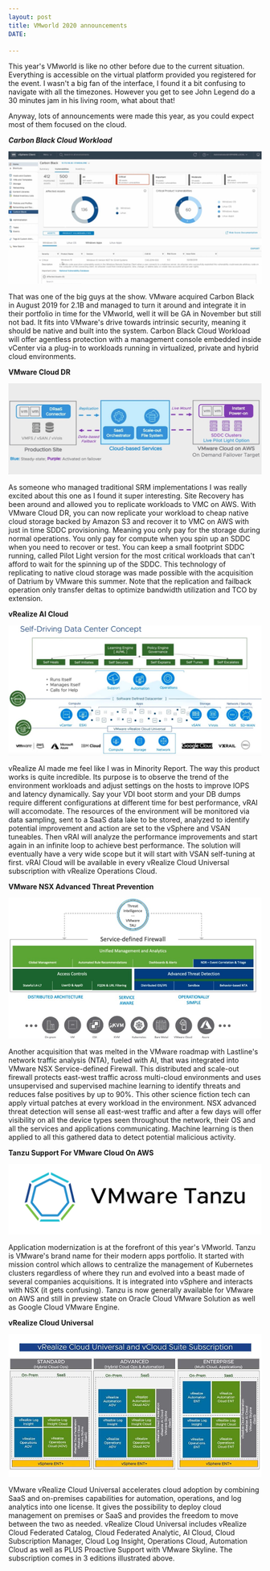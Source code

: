 ```yaml
---
layout: post
title: VMworld 2020 announcements
DATE: 

---
```

This year's VMworld is like no other before due to the current situation. Everything is accessible on the virtual platform provided you registered for the event. I wasn't a big fan of the interface, I found it a bit confusing to navigate with all the timezones. However you get to see John Legend do a 30 minutes jam in his living room, what about that!

Anyway, lots of announcements were made this year, as you could expect most of them focused on the cloud.

**_Carbon Black Cloud Workload_**

![](/img/vmworld2020-carbonblack.jpg)

That was one of the big guys at the show. VMware acquired Carbon Black in August 2019 for 2.1B and managed to turn it around and integrate it in their portfolio in time for the VMworld, well it will be GA in November but still not bad. It fits into VMware's drive towards intrinsic security, meaning it should be native and built into the system. Carbon Black Cloud Workload will offer agentless protection with a management console embedded inside vCenter via a plug-in to workloads running in virtualized, private and hybrid cloud environments.

**VMware Cloud DR**

![](/img/vmworld2020-clouddr.jpg)

As someone who managed traditional SRM implementations I was really excited about this one as I found it super interesting. Site Recovery has been around and allowed you to replicate workloads to VMC on AWS. With VMware Cloud DR, you can now replicate your workload to cheap native cloud storage backed by Amazon S3 and recover it to VMC on AWS with just in time SDDC provisioning. Meaning you only pay for the storage during normal operations. You only pay for compute when you spin up an SDDC when you need to recover or test. You can keep a small footprint SDDC running, called Pilot Light version for the most critical workloads that can't afford to wait for the spinning up of the SDDC. This technology of replicating to native cloud storage was made possible with the acquisition of Datrium by VMware this summer. Note that the replication and failback operation only transfer deltas to optimize bandwidth utilization and TCO by extension.

**vRealize AI Cloud**

![](/img/vmworld2020-vrai.jpg)

vRealize AI made me feel like I was in Minority Report. The way this product works is quite incredible. Its purpose is to observe the trend of the environment workloads and adjust settings on the hosts to improve IOPS and latency dynamically. Say your VDI boot storm and your DB dumps require different configurations at different time for best performance, vRAI will accomodate. The resources of the environment will be monitored via data sampling, sent to a SaaS data lake to be stored, analyzed to identify potential improvement and action are set to the vSphere and VSAN tuneables. Then vRAI will analyze the performance improvements and start again in an infinite loop to achieve best performance. The solution will eventually have a very wide scope but it will start with VSAN self-tuning at first. vRAI Cloud will be available in every vRealize Cloud Universal subscription with vRealize Operations Cloud.

**VMware NSX Advanced Threat Prevention**

![](/img/vmworld2020-nsxatp.jpg)

Another acquisition that was melted in the VMware roadmap with Lastline's network traffic analysis (NTA), fueled with AI, that was integrated into VMware NSX Service-defined Firewall. This distributed and scale-out firewall protects east-west traffic across multi-cloud environments and uses unsupervised and supervised machine learning to identify threats and reduces false positives by up to 90%. This other science fiction tech can apply virtual patches at every workload in the environment. NSX advanced threat detection will sense all east-west traffic and after a few days will offer visibility on all the device types seen throughout the network, their OS and all the services and applications communicating. Machine learning is then applied to all this gathered data to detect potential malicious activity.

**Tanzu Support For VMware Cloud On AWS**

![](/img/vmworld2020-tanzu.png)

Application modernization is at the forefront of this year's VMworld. Tanzu is VMware's brand name for their modern apps portfolio. It started with mission control which allows to centralize the management of Kubernetes clusters regardless of where they run and evolved into a beast made of several companies acquisitions. It is integrated into vSphere and interacts with NSX (it gets confusing). Tanzu is now generally available for VMware on AWS and still in preview state on Oracle Cloud VMware Solution as well as Google Cloud VMware Engine.

**vRealize Cloud Universal**

![](/img/vmworld2020-vrcu.jpg)

VMware vRealize Cloud Universal accelerates cloud adoption by combining SaaS and on-premises capabilities for automation, operations, and log analytics into one license. It gives the possibility to deploy cloud management on premises or SaaS and provides the freedom to move between the two as needed. vRealize Cloud Universal includes vRealize Cloud Federated Catalog, Cloud Federated Analytic, AI Cloud, Cloud Subscription Manager, Cloud Log Insight, Operations Cloud, Automation Cloud as well as PLUS Proactive Support with VMware Skyline. The subscription comes in 3 editions illustrated above.